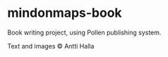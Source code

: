 # mindonmaps-book
Book writing project, using Pollen publishing system.




Text and images © Antti Halla


